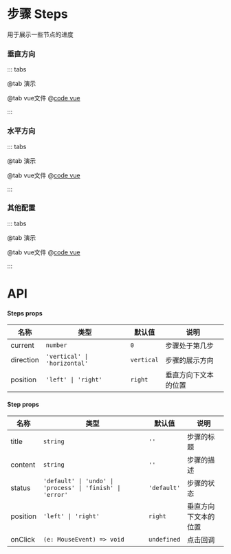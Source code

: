 # 步骤 Steps

用于展示一些节点的进度

### 垂直方向

::: tabs

@tab 演示
<StepsDemo1></StepsDemo1>

@tab vue文件
@[code vue](StepsDemo1.vue)

:::

### 水平方向

::: tabs

@tab 演示
<StepsDemo2></StepsDemo2>

@tab vue文件
@[code vue](StepsDemo2.vue)

:::

### 其他配置

::: tabs

@tab 演示
<StepsDemo3></StepsDemo3>

@tab vue文件
@[code vue](StepsDemo3.vue)

:::

# API
#### Steps props
| 名称         | 类型                           | 默认值        | 说明         |
|------------|------------------------------|------------|------------|
| current     | `number`                     | `0`        | 步骤处于第几步    |
| direction     | `'vertical' \| 'horizontal'` | `vertical` | 步骤的展示方向    |
| position     | `'left' \| 'right'`             | `right`    | 垂直方向下文本的位置 |

#### Step props
| 名称       | 类型                                                        | 默认值         | 说明         |
|----------|-----------------------------------------------------------|-------------|------------|
| title    | `string`                                                  | `''`        | 步骤的标题      |
| content  | `string`                                                  | `''`        | 步骤的描述      |
| status  | `'default' \| 'undo' \| 'process' \| 'finish' \| 'error'` | `'default'` | 步骤的状态      |
| position | `'left' \| 'right'`                                       | `right`     | 垂直方向下文本的位置 |
| onClick | `(e: MouseEvent) => void`                                 | `undefined` | 点击回调       |
